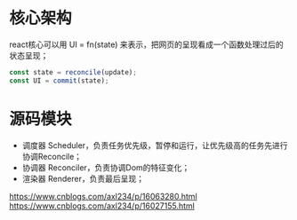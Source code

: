 # 核心架构

react核心可以用 UI = fn(state) 来表示，把网页的呈现看成一个函数处理过后的状态呈现；
```js
const state = reconcile(update);
const UI = commit(state);
```

# 源码模块
- 调度器 Scheduler，负责任务优先级，暂停和运行，让优先级高的任务先进行协调Reconcile；
- 协调器 Reconciler，负责协调Dom的特征变化；
- 渲染器 Renderer，负责最后呈现；

<https://www.cnblogs.com/axl234/p/16063280.html>
<https://www.cnblogs.com/axl234/p/16027155.html>